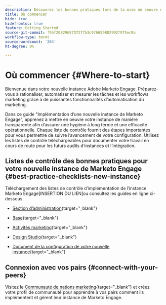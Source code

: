 ```yaml
---
description: Découvrez les bonnes pratiques lors de la mise en oeuvre d’une nouvelle instance de Marketo Engage. Le suivi des performances vous aidera à tirer le meilleur parti de votre Marketo Engage et à configurer votre instance pour une hygiène et une efficacité à long terme. En tant que nouvel administrateur naviguant dans une nouvelle instance, utilisez ces guides pour rester concentré et organisé.
title: Où commencer
hide: true
hidefromtoc: true
feature: Getting Started
source-git-commit: f9bf2082968737277b3c976659802992f975ec9a
workflow-type: tm+mt
source-wordcount: '204'
ht-degree: 0%

---
```


# Où commencer {#Where-to-start}

Bienvenue dans votre nouvelle instance Adobe Marketo Engage. Préparez-vous à rationaliser, automatiser et mesurer les tâches et les workflows marketing grâce à de puissantes fonctionnalités d’automatisation du marketing.

Dans ce guide &quot;Implémentation d’une nouvelle instance de Marketo Engage&quot;, apprenez à mettre en oeuvre votre instance de manière transparente afin d’assurer une hygiène à long terme et une efficacité opérationnelle. Chaque liste de contrôle fournit des étapes importantes pour vous permettre de suivre l’avancement de votre configuration. Utilisez les listes de contrôle téléchargeables pour documenter votre travail en cours de route pour les futurs audits d’instances et l’intégration.

## Listes de contrôle des bonnes pratiques pour votre nouvelle instance de Marketo Engage {#best-practice-checklists-new-instance}

Téléchargement des listes de contrôle d’implémentation de l’instance Marketo Engage[INSERTION DU LIEN]ou consultez les guides en ligne ci-dessous.

* [Section d’administration](/help/marketo/getting-started-2/implementing-a-new-marketo-engage-instance/admin.md){target="_blank"}

* [Base](/help/marketo/getting-started-2/implementing-a-new-marketo-engage-instance/database.md){target="_blank"}

* [Activités marketing](/help/marketo/getting-started-2/implementing-a-new-marketo-engage-instance/marketing-activities.md){target="_blank"}

* [Design Studio](/help/marketo/getting-started-2/implementing-a-new-marketo-engage-instance/design-studio.md){target="_blank"}

* [Document de la configuration de votre nouvelle instance](/help/marketo/getting-started-2/implementing-a-new-marketo-engage-instance/documentation.md){target="_blank"}

## Connexion avec vos pairs {#connect-with-your-peers}

Visitez le [Communauté de nations marketing](https://nation.marketo.com/){target="_blank"} et créez votre profil de communauté pour apprendre à vos pairs comment ils implémentent et gèrent leur instance de Marketo Engage.
